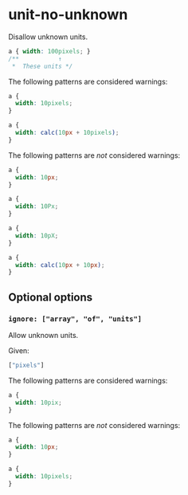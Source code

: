# unit-no-unknown

Disallow unknown units.

```css
a { width: 100pixels; }
/**           ↑
 *  These units */
```

The following patterns are considered warnings:

```css
a {
  width: 10pixels;
}
```

```css
a {
  width: calc(10px + 10pixels);
}
```

The following patterns are *not* considered warnings:

```css
a {
  width: 10px;
}  
```

```css
a {
  width: 10Px;
}  
```

```css
a {
  width: 10pX;
}  
```

```css
a {
  width: calc(10px + 10px);
}
```

## Optional options

### `ignore: ["array", "of", "units"]`

Allow unknown units.

Given:

```js
["pixels"]
```

The following patterns are considered warnings:

```css
a {
  width: 10pix;
}
```

The following patterns are *not* considered warnings:

```css
a {
  width: 10px;
}
```

```css
a {
  width: 10pixels;
}
```
